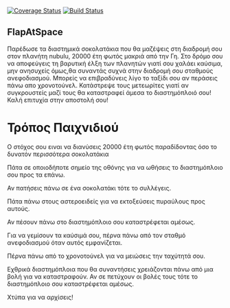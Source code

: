[![Coverage Status](https://coveralls.io/repos/github/sl45sms/FlapAtSpace/badge.svg?branch=master)](https://coveralls.io/github/sl45sms/FlapAtSpace?branch=master)
[![Build Status](https://travis-ci.org/sl45sms/FlapAtSpace.svg?branch=master)](https://travis-ci.org/sl45sms/FlapAtSpace)

FlapAtSpace
-----------
Παρέδωσε τα διαστημικά σοκολατάκια που θα μαζέψεις στη διαδρομή σου στον πλανήτη nubulu, 20000 έτη φωτός μακριά από την Γη.
Στο δρόμο σου να αποφεύγεις τη βαρυτική έλξη των πλανητών γιατί σου χαλάει καύσιμα, μην ανησυχείς όμως,θα συναντάς συχνά  στην διαδρομή σου σταθμούς ανεφοδιασμού.
Μπορείς να επιβραδύνεις λίγο το ταξίδι σου αν περάσεις πάνω απο χρονοτούνελ.
Κατάστρεψε τους μετεωρίτες γιατί αν συγκρουστείς μαζί τους θα καταστραφεί άμεσα το διαστημόπλοιό  σου!
Καλή επιτυχία στην αποστολή σου!

Τρόπος Παιχνιδιού
=================
Ο στόχος σου ειναι να διανύσεις 20000 έτη φωτός παραδίδοντας όσο το δυνατόν περισσότερα σοκολατάκια

Πάτα σε οποιοδήποτε σημείο της οθόνης για να ωθήσεις το διαστημόπλοιο σου προς τα επάνω.

Αν πατήσεις πάνω  σε ένα σοκολατάκι τότε το συλλέγεις.

Πάτα πάνω στους αστεροειδείς για να εκτοξεύσεις πυραύλους προς αυτούς.  

Αν πέσουν πάνω στο διαστημόπλοιο σου καταστρέφεται αμέσως.

Για να γεμίσουν τα καύσιμά σου, πέρνα πάνω από τον σταθμό ανεφοδιασμού όταν αυτός εμφανίζεται.

Πέρνα πάνω από το χρονοτούνελ για να μειώσεις την ταχύτητά σου. 

Εχθρικά διαστημόπλοια που θα συναντήσεις χρειάζονται πάνω από μια βολή για να καταστραφούν. Αν σε πετύχουν οι βολές τους τότε το διαστημόπλοιο σου καταστρέφεται αμέσως.

Χτύπα για να αρχίσεις!
